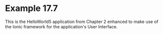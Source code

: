 Example 17.7
============
This is the HelloWorld5 application from Chapter 2 enhanced to make use of the Ionic framework for the application's User Interface. 